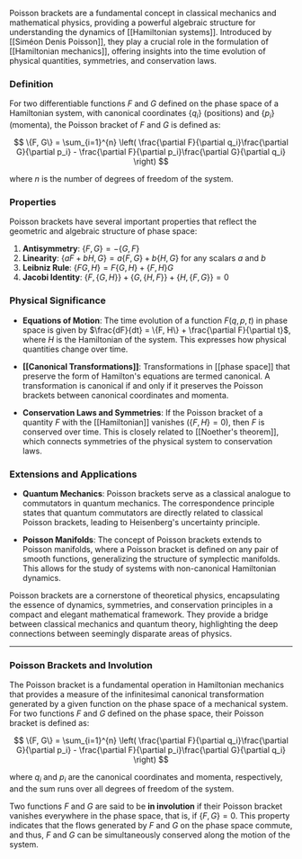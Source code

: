 

Poisson brackets are a fundamental concept in classical mechanics and mathematical physics, providing a powerful algebraic structure for understanding the dynamics of [[Hamiltonian systems]]. Introduced by [[Siméon Denis Poisson]], they play a crucial role in the formulation of [[Hamiltonian mechanics]], offering insights into the time evolution of physical quantities, symmetries, and conservation laws.

### Definition

For two differentiable functions $F$ and $G$ defined on the phase space of a Hamiltonian system, with canonical coordinates $\{q_i\}$ (positions) and $\{p_i\}$ (momenta), the Poisson bracket of $F$ and $G$ is defined as:

$$
\{F, G\} = \sum_{i=1}^{n} \left( \frac{\partial F}{\partial q_i}\frac{\partial G}{\partial p_i} - \frac{\partial F}{\partial p_i}\frac{\partial G}{\partial q_i} \right)
$$

where $n$ is the number of degrees of freedom of the system.

### Properties

Poisson brackets have several important properties that reflect the geometric and algebraic structure of phase space:

1. **Antisymmetry**: $\{F, G\} = -\{G, F\}$
2. **Linearity**: $\{aF + bH, G\} = a\{F, G\} + b\{H, G\}$ for any scalars $a$ and $b$
3. **Leibniz Rule**: $\{FG, H\} = F\{G, H\} + \{F, H\}G$
4. **Jacobi Identity**: $\{F, \{G, H\}\} + \{G, \{H, F\}\} + \{H, \{F, G\}\} = 0$

### Physical Significance

- **Equations of Motion**: The time evolution of a function $F(q, p, t)$ in phase space is given by $\frac{dF}{dt} = \{F, H\} + \frac{\partial F}{\partial t}$, where $H$ is the Hamiltonian of the system. This expresses how physical quantities change over time.

- **[[Canonical Transformations]]**: Transformations in [[phase space]] that preserve the form of Hamilton's equations are termed canonical. A transformation is canonical if and only if it preserves the Poisson brackets between canonical coordinates and momenta.

- **Conservation Laws and Symmetries**: If the Poisson bracket of a quantity $F$ with the [[Hamiltonian]] vanishes ($\{F, H\} = 0$), then $F$ is conserved over time. This is closely related to [[Noether's theorem]], which connects symmetries of the physical system to conservation laws.

### Extensions and Applications

- **Quantum Mechanics**: Poisson brackets serve as a classical analogue to commutators in quantum mechanics. The correspondence principle states that quantum commutators are directly related to classical Poisson brackets, leading to Heisenberg's uncertainty principle.

- **Poisson Manifolds**: The concept of Poisson brackets extends to Poisson manifolds, where a Poisson bracket is defined on any pair of smooth functions, generalizing the structure of symplectic manifolds. This allows for the study of systems with non-canonical Hamiltonian dynamics.

Poisson brackets are a cornerstone of theoretical physics, encapsulating the essence of dynamics, symmetries, and conservation principles in a compact and elegant mathematical framework. They provide a bridge between classical mechanics and quantum theory, highlighting the deep connections between seemingly disparate areas of physics.

---
### Poisson Brackets and Involution

The Poisson bracket is a fundamental operation in Hamiltonian mechanics that provides a measure of the infinitesimal canonical transformation generated by a given function on the phase space of a mechanical system. For two functions $F$ and $G$ defined on the phase space, their Poisson bracket is defined as:

$$
\{F, G\} = \sum_{i=1}^{n} \left( \frac{\partial F}{\partial q_i}\frac{\partial G}{\partial p_i} - \frac{\partial F}{\partial p_i}\frac{\partial G}{\partial q_i} \right)
$$

where $q_i$ and $p_i$ are the canonical coordinates and momenta, respectively, and the sum runs over all degrees of freedom of the system.

Two functions $F$ and $G$ are said to be **in involution** if their Poisson bracket vanishes everywhere in the phase space, that is, if $\{F, G\} = 0$. This property indicates that the flows generated by $F$ and $G$ on the phase space commute, and thus, $F$ and $G$ can be simultaneously conserved along the motion of the system.
